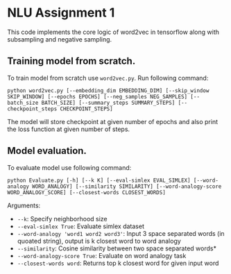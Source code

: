 # NLU Assignment 1
This code implements the core logic of word2vec in tensorflow along with subsampling and negative sampling.

## Training model from scratch.
To train model from scratch use `word2vec.py`. Run following command:
```
python word2vec.py [--embedding_dim EMBEDDING_DIM] [--skip_window SKIP_WINDOW] [--epochs EPOCHS] [--neg_samples NEG_SAMPLES] [--batch_size BATCH_SIZE] [--summary_steps SUMMARY_STEPS] [--checkpoint_steps CHECKPOINT_STEPS]
```
The model will store checkpoint at given number of epochs and also print the loss function at given number of steps.


## Model evaluation.
To evaluate model use following command:
```
python Evaluate.py [-h] [--k K] [--eval-simlex EVAL_SIMLEX] [--word-analogy WORD_ANALOGY] [--similarity SIMILARITY] [--word-analogy-score WORD_ANALOGY_SCORE] [--closest-words CLOSEST_WORDS]
```
Arguments:
*  `--k`: Specify neighborhood size
*  `--eval-simlex True`: Evaluate simlex dataset
*  `--word-analogy 'word1 word2 word3'`: Input 3 space separated words (in quoated string), output is k closest word to word analogy
*  `--similarity`: Cosine similarity between two space separated words* 
*  `--word-analogy-score True`: Evaluate on word analogy task
*  `--closest-words word`: Returns top k closest word for given input word

